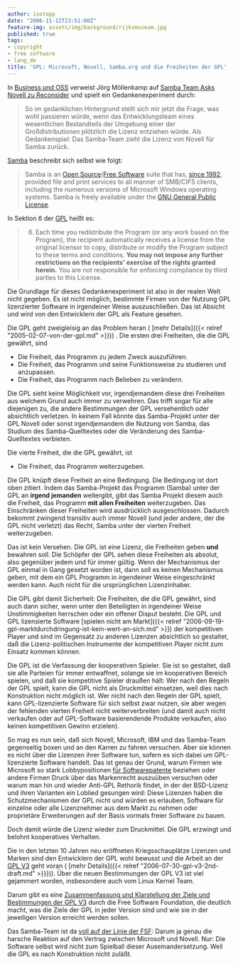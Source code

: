 ```yaml
---
author: isotopp
date: "2006-11-12T23:51:00Z"
feature-img: assets/img/background/rijksmuseum.jpg
published: true
tags:
- copyright
- free software
- lang_de
title: 'GPL: Microsoft, Novell, Samba.org und die Freiheiten der GPL'
---
```


In 
[Business und OSS](http://www.c0t0d0s0.org/archives/2233-Business-und-OSS.html) 
verweist Jörg Möllenkamp auf 
[Samba Team Asks Novell zu Reconsider](http://news.samba.org/announcements/team_to_novell/) 
und spielt ein Gedankenexperiment durch: 

> So im gedanklichen Hintergrund stellt sich mir jetzt die Frage, was wohl passieren würde, wenn das Entwicklungsteam eines wesentlichen Bestandteils der Umgebung einer der Großdistributionen plötzlich die Lizenz entziehen würde.
> Als Gedankenspiel: Das Samba-Team zieht die Lizenz von Novell für Samba zurück.

[Samba](http://www.samba.org) beschreibt sich selbst wie folgt: 
> Samba is an [Open Source](http://www.opensource.org/)/[Free Software](http://www.gnu.org/philosophy/free-sw.html) suite that has, [since 1992](http://us5.samba.org/samba/docs/10years.html), provided file and print services to all manner of SMB/CIFS clients, including the numerous versions of Microsoft Windows operating systems. 
> Samba is freely available under the [GNU General Public License](http://us5.samba.org/samba/docs/GPL.html).

In Sektion 6 der 
[GPL](http://us5.samba.org/samba/docs/GPL.html) heißt es:

> 6. Each time you redistribute the Program (or any work based on the Program), the recipient automatically receives a license from the original licensor to copy, distribute or modify the Program subject to these terms and conditions.
> **You may not impose any further restrictions on the recipients' exercise of the rights granted herein.**
> You are not responsible for enforcing compliance by third parties to
this License.

Die Grundlage für dieses Gedankenexperiment ist also in der realen Welt nicht gegeben. 
Es ist nicht möglich, bestimmte Firmen von der Nutzung GPL lizenzierter Software in irgendeiner Weise auszuschließen.
Das ist Absicht und wird von den Entwicklern der GPL als Feature gesehen.

Die GPL geht zweigleisig an das Problem heran (
[mehr Details]({{< relref "2005-02-07-von-der-gpl.md" >}}))
. Die ersten drei Freiheiten, die die GPL gewährt, sind 

- Die Freiheit, das Programm zu jedem Zweck auszuführen.
- Die Freiheit, das Programm und seine Funktionsweise zu studieren und anzupassen.
- Die Freiheit, das Programm nach Belieben zu verändern.

Die GPL sieht keine Möglichkeit vor, irgendjemandem diese drei Freiheiten aus welchem Grund auch immer zu verwehren.
Das trifft sogar für alle diejenigen zu, die andere Bestimmungen der GPL versehentlich oder absichtlich verletzen.
In keinem Fall könnte das Samba-Projekt unter der GPL Novell oder sonst irgendjemandem die Nutzung von Samba, das Studium des Samba-Quelltextes oder die Veränderung des Samba-Quelltextes verbieten.

Die vierte Freiheit, die die GPL gewährt, ist 

- Die Freiheit, das Programm weiterzugeben.

Die GPL knüpft diese Freiheit an eine Bedingung. 
Die Bedingung ist dort oben zitiert.
Indem das Samba-Projekt das Programm (Samba) unter der GPL an **irgend jemanden** weitergibt, gibt das Samba Projekt diesem auch die Freiheit, das Programm **mit allen Freiheiten** weiterzugeben.
Das Einschränken dieser Freiheiten wird ausdrücklich ausgeschlossen.
Dadurch bekommt zwingend transitiv auch immer Novell (und jeder andere, der die GPL nicht verletzt) das Recht, Samba unter der vierten Freiheit weiterzugeben.

Das ist kein Versehen.
Die GPL ist eine Lizenz, die Freiheiten geben **und** bewahren soll.
Die Schöpfer der GPL sehen diese Freiheiten als absolut, also gegenüber jedem und für immer gültig.
Wenn der Mechanismus der GPL einmal in Gang gesetzt worden ist, dann soll es keinen Mechanismus geben, mit dem ein GPL Programm in irgendeiner Weise eingeschränkt werden kann.
Auch nicht für die ursprünglichen Lizenzinhaber.

Die GPL gibt damit Sicherheit:
Die Freiheiten, die die GPL gewährt, sind auch dann sicher, wenn unter den Beteiligten in irgendeiner Weise Unstimmigkeiten herrschen oder ein offener Disput besteht.
Die GPL und GPL lizensierte Software 
[spielen nicht am Markt]({{< relref "2006-09-19-gpl-marktdurchdringung-ist-kein-wert-an-sich.md" >}}) der kompetitiven Player und sind im Gegensatz zu anderen Lizenzen absichtlich so gestaltet, daß die Lizenz-politischen Instrumente der kompetitiven Player nicht zum Einsatz kommen können.

Die GPL ist die Verfassung der kooperativen Spieler.
Sie ist so gestaltet, daß sie alle Parteien für immer entwaffnet, solange sie im kooperativen Bereich spielen, und daß sie kompetitive Spieler draußen hält:
Wer nach den Regeln der GPL spielt, kann die GPL nicht als Druckmittel einsetzen, weil dies nach Konstruktion nicht möglich ist.
Wer nicht nach den Regeln der GPL spielt, kann GPL-lizenzierte Software für sich selbst zwar nutzen, sie aber wegen der fehlenden vierten Freiheit nicht weiterverbreiten (und damit auch nicht verkaufen oder auf GPL-Software basierendende Produkte verkaufen, also keinen kompetitiven Gewinn erzielen).

So mag es nun sein, daß sich Novell, Microsoft, IBM und das Samba-Team gegenseitig boxen und an den Karren zu fahren versuchen.
Aber sie können es nicht über die Lizenzen ihrer Software tun, sofern es sich dabei um GPL-lizenzierte Software handelt.
Das ist genau der Grund, warum Firmen wie Microsoft so stark Lobbypositionen 
[für Softwarepatente](http://www.heise.de/newsticker/meldung/80891)
beziehen oder andere Firmen Druck über das Markenrecht auszuüben versuchen oder warum man hin und wieder Anti-GPL Rethorik findet, in der der BSD-Lizenz und ihren Varianten ein Loblied gesungen wird: 
Diese Lizenzen haben die Schutzmechanismen der GPL nicht und würden es erlauben, Software für einzelne oder alle Lizenznehmer aus dem Markt zu nehmen oder proprietäre Erweiterungen auf der Basis vormals freier Software zu bauen.

Doch damit würde die Lizenz wieder zum Druckmittel. 
Die GPL erzwingt und belohnt kooperatives Verhalten.

Die in den letzten 10 Jahren neu eröffneten Kriegsschauplätze Lizenzen und Marken sind den Entwicklern der GPL wohl bewusst und die Arbeit an der 
[GPL V3](http://gplv3.fsf.org/gpl-draft-2006-07-27.html) 
geht voran (
[mehr Details]({{< relref "2006-07-30-gpl-v3-2nd-draft.md" >}}})).
Über die neuen Bestimmungen der GPL V3 ist viel gejammert worden, insbesondere auch vom Linux Kernel Team.

Darum gibt es eine 
[Zusammenfassung und Klarstellung der Ziele und Bestimmungen der GPL V3](http://www.fsf.org/news/gplv3-clarification) 
durch die Free Software Foundation, die deutlich macht, was die Ziele der GPL in jeder Version sind und wie sie in der jeweiligen Version erreicht werden sollen.

Das Samba-Team ist da 
[voll auf der Linie der FSF](http://news.samba.org/announcements/team_to_novell/): 
Darum ja genau die harsche Reaktion auf den Vertrag zwischen Microsoft und Novell. 
Nur: Die Software selbst wird nicht zum Spielball dieser Auseinandersetzung.
Weil die GPL es nach Konstruktion nicht zuläßt.
